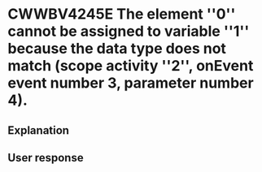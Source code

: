 # CWWBV4245E The element ''0'' cannot be assigned to variable ''1'' because the data type does not match (scope activity ''2'', onEvent event number 3, parameter number 4).

## Explanation

## User response